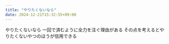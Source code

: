 ```yaml
---
title: "やりたくないなら"
date: 2024-12-21T15:32:55+09:00
---
```

やりたくないなら
一回で済むように全力を注ぐ理由がある
その点を考えるとやりたくないやつのほうが信用できる
